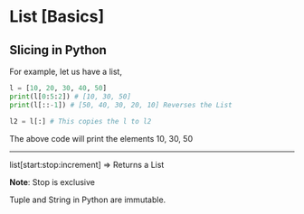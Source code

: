 # List [Basics] 


## Slicing in Python
For example, let us have a list,
```python
l = [10, 20, 30, 40, 50]
print(l[0:5:2]) # [10, 30, 50]
print(l[::-1]) # [50, 40, 30, 20, 10] Reverses the List

l2 = l[:] # This copies the l to l2 
```
The above code will print the elements 10, 30, 50
***
list[start:stop:increment] => Returns a List

**Note**: Stop is exclusive

Tuple and String in Python are immutable.



